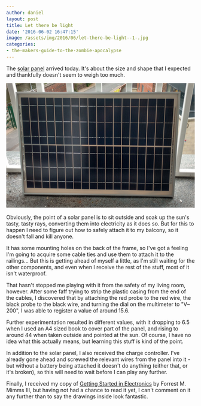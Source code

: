 ```yaml
---
author: daniel
layout: post
title: Let there be light
date: '2016-06-02 16:47:15'
image: /assets/img/2016/06/let-there-be-light--1-.jpg
categories:
- the-makers-guide-to-the-zombie-apocalypse
---
```


<p class="intro"><span class="dropcap">T</span>he <a href="http://amzn.to/1XT5QkY">solar panel</a> arrived today. It's about the size and shape that I expected and thankfully doesn't seem to weigh too much.</p>

![](/assets/img/2016/06/solar-panel--1-.jpg)

Obviously, the point of a solar panel is to sit outside and soak up the sun's tasty, tasty rays, converting them into electricity as it does so. But for this to happen I need to figure out how to safely attach it to my balcony, so it doesn't fall and kill anyone.

It has some mounting holes on the back of the frame, so I've got a feeling I'm going to acquire some cable ties and use them to attach it  to the railings... But this is getting ahead of myself a little, as I'm still waiting for the other components, and even when I receive the rest of the stuff, most of it isn't waterproof.

That hasn't stopped me playing with it from the safety of my living room, however. After some faff trying to strip the plastic casing from the end of the cables, I discovered that by attaching the red probe to the red wire, the black probe to the black wire, and turning the dial on the multimeter to "V~ 200", I was able to register a value of around 15.6.

Further experimentation resulted in different values, with it dropping to 6.5 when I used an A4 sized book to cover part of the panel, and rising to around 44 when taken outside and pointed at the sun. Of course, I have no idea what this actually means, but learning this stuff is kind of the point.

In addition to the solar panel, I also received the charge controller. I've already gone ahead and screwed the relevant wires from the panel into it - but without a battery being attached it doesn't do anything (either that, or it's broken), so this will need to wait before I can play any further.

Finally, I received my copy of [Getting Started in Electronics](http://amzn.to/1XT5k6D) by Forrest M. Mimms III, but having not had a chance to read it yet, I can't comment on it any further than to say the drawings inside look fantastic.
